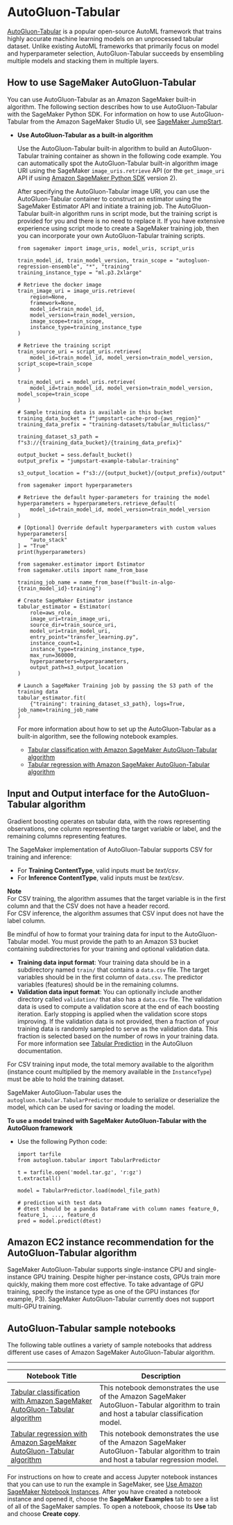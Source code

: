# AutoGluon\-Tabular<a name="autogluon-tabular"></a>

[AutoGluon\-Tabular](https://auto.gluon.ai/stable/index.html) is a popular open\-source AutoML framework that trains highly accurate machine learning models on an unprocessed tabular dataset\. Unlike existing AutoML frameworks that primarily focus on model and hyperparameter selection, AutoGluon\-Tabular succeeds by ensembling multiple models and stacking them in multiple layers\. 

## How to use SageMaker AutoGluon\-Tabular<a name="autogluon-tabular-modes"></a>

You can use AutoGluon\-Tabular as an Amazon SageMaker built\-in algorithm\. The following section describes how to use AutoGluon\-Tabular with the SageMaker Python SDK\. For information on how to use AutoGluon\-Tabular from the Amazon SageMaker Studio UI, see [SageMaker JumpStart](studio-jumpstart.md)\.
+ **Use AutoGluon\-Tabular as a built\-in algorithm**

  Use the AutoGluon\-Tabular built\-in algorithm to build an AutoGluon\-Tabular training container as shown in the following code example\. You can automatically spot the AutoGluon\-Tabular built\-in algorithm image URI using the SageMaker `image_uris.retrieve` API \(or the `get_image_uri` API if using [Amazon SageMaker Python SDK](https://sagemaker.readthedocs.io) version 2\)\. 

  After specifying the AutoGluon\-Tabular image URI, you can use the AutoGluon\-Tabular container to construct an estimator using the SageMaker Estimator API and initiate a training job\. The AutoGluon\-Tabular built\-in algorithm runs in script mode, but the training script is provided for you and there is no need to replace it\. If you have extensive experience using script mode to create a SageMaker training job, then you can incorporate your own AutoGluon\-Tabular training scripts\.

  ```
  from sagemaker import image_uris, model_uris, script_uris
  
  train_model_id, train_model_version, train_scope = "autogluon-regression-ensemble", "*", "training"
  training_instance_type = "ml.p3.2xlarge"
  
  # Retrieve the docker image
  train_image_uri = image_uris.retrieve(
      region=None,
      framework=None,
      model_id=train_model_id,
      model_version=train_model_version,
      image_scope=train_scope,
      instance_type=training_instance_type
  )
  
  # Retrieve the training script
  train_source_uri = script_uris.retrieve(
      model_id=train_model_id, model_version=train_model_version, script_scope=train_scope
  )
  
  train_model_uri = model_uris.retrieve(
      model_id=train_model_id, model_version=train_model_version, model_scope=train_scope
  )
  
  # Sample training data is available in this bucket
  training_data_bucket = f"jumpstart-cache-prod-{aws_region}"
  training_data_prefix = "training-datasets/tabular_multiclass/"
  
  training_dataset_s3_path = f"s3://{training_data_bucket}/{training_data_prefix}"
  
  output_bucket = sess.default_bucket()
  output_prefix = "jumpstart-example-tabular-training"
  
  s3_output_location = f"s3://{output_bucket}/{output_prefix}/output"
  
  from sagemaker import hyperparameters
  
  # Retrieve the default hyper-parameters for training the model
  hyperparameters = hyperparameters.retrieve_default(
      model_id=train_model_id, model_version=train_model_version
  )
  
  # [Optional] Override default hyperparameters with custom values
  hyperparameters[
      "auto_stack"
  ] = "True"
  print(hyperparameters)
  
  from sagemaker.estimator import Estimator
  from sagemaker.utils import name_from_base
  
  training_job_name = name_from_base(f"built-in-algo-{train_model_id}-training")
  
  # Create SageMaker Estimator instance
  tabular_estimator = Estimator(
      role=aws_role,
      image_uri=train_image_uri,
      source_dir=train_source_uri,
      model_uri=train_model_uri,
      entry_point="transfer_learning.py",
      instance_count=1,
      instance_type=training_instance_type,
      max_run=360000,
      hyperparameters=hyperparameters,
      output_path=s3_output_location
  )
  
  # Launch a SageMaker Training job by passing the S3 path of the training data
  tabular_estimator.fit(
      {"training": training_dataset_s3_path}, logs=True, job_name=training_job_name
  )
  ```

  For more information about how to set up the AutoGluon\-Tabular as a built\-in algorithm, see the following notebook examples\.
  + [Tabular classification with Amazon SageMaker AutoGluon\-Tabular algorithm](https://github.com/aws/amazon-sagemaker-examples/blob/main/introduction_to_amazon_algorithms/autogluon_tabular/Amazon_Tabular_Classification_AutoGluon.ipynb)
  + [Tabular regression with Amazon SageMaker AutoGluon\-Tabular algorithm](https://github.com/aws/amazon-sagemaker-examples/blob/main/introduction_to_amazon_algorithms/autogluon_tabular/Amazon_Tabular_Regression_AutoGluon.ipynb)

## Input and Output interface for the AutoGluon\-Tabular algorithm<a name="InputOutput-AutoGluon-Tabular"></a>

Gradient boosting operates on tabular data, with the rows representing observations, one column representing the target variable or label, and the remaining columns representing features\. 

The SageMaker implementation of AutoGluon\-Tabular supports CSV for training and inference:
+ For **Training ContentType**, valid inputs must be *text/csv*\.
+ For **Inference ContentType**, valid inputs must be *text/csv*\.

**Note**  
For CSV training, the algorithm assumes that the target variable is in the first column and that the CSV does not have a header record\.   
For CSV inference, the algorithm assumes that CSV input does not have the label column\. 

Be mindful of how to format your training data for input to the AutoGluon\-Tabular model\. You must provide the path to an Amazon S3 bucket containing subdirectories for your training and optional validation data\.
+ **Training data input format**: Your training data should be in a subdirectory named `train/` that contains a `data.csv` file\. The target variables should be in the first column of `data.csv`\. The predictor variables \(features\) should be in the remaining columns\.
+ **Validation data input format**: You can optionally include another directory called `validation/` that also has a `data.csv` file\. The validation data is used to compute a validation score at the end of each boosting iteration\. Early stopping is applied when the validation score stops improving\. If the validation data is not provided, then a fraction of your training data is randomly sampled to serve as the validation data\. This fraction is selected based on the number of rows in your training data\. For more information see [Tabular Prediction](https://auto.gluon.ai/stable/api/autogluon.predictor.html#module-0) in the AutoGluon documentation\.

For CSV training input mode, the total memory available to the algorithm \(instance count multiplied by the memory available in the `InstanceType`\) must be able to hold the training dataset\.

SageMaker AutoGluon\-Tabular uses the `autogluon.tabular.TabularPredictor` module to serialize or deserialize the model, which can be used for saving or loading the model\.

**To use a model trained with SageMaker AutoGluon\-Tabular with the AutoGluon framework**
+ Use the following Python code:

  ```
  import tarfile
  from autogluon.tabular import TabularPredictor
  
  t = tarfile.open('model.tar.gz', 'r:gz')
  t.extractall()
  
  model = TabularPredictor.load(model_file_path)
  
  # prediction with test data
  # dtest should be a pandas DataFrame with column names feature_0, feature_1, ..., feature_d
  pred = model.predict(dtest)
  ```

## Amazon EC2 instance recommendation for the AutoGluon\-Tabular algorithm<a name="Instance-AutoGluon-Tabular"></a>

SageMaker AutoGluon\-Tabular supports single\-instance CPU and single\-instance GPU training\. Despite higher per\-instance costs, GPUs train more quickly, making them more cost effective\. To take advantage of GPU training, specify the instance type as one of the GPU instances \(for example, P3\)\. SageMaker AutoGluon\-Tabular currently does not support multi\-GPU training\.

## AutoGluon\-Tabular sample notebooks<a name="autogluon-tabular-sample-notebooks"></a>

 The following table outlines a variety of sample notebooks that address different use cases of Amazon SageMaker AutoGluon\-Tabular algorithm\.


****  

| **Notebook Title** | **Description** | 
| --- | --- | 
|  [Tabular classification with Amazon SageMaker AutoGluon\-Tabular algorithm](https://github.com/aws/amazon-sagemaker-examples/blob/main/introduction_to_amazon_algorithms/autogluon_tabular/Amazon_Tabular_Classification_AutoGluon.ipynb)  |  This notebook demonstrates the use of the Amazon SageMaker AutoGluon\-Tabular algorithm to train and host a tabular classification model\.  | 
|  [Tabular regression with Amazon SageMaker AutoGluon\-Tabular algorithm](https://github.com/aws/amazon-sagemaker-examples/blob/main/introduction_to_amazon_algorithms/autogluon_tabular/Amazon_Tabular_Regression_AutoGluon.ipynb)  |  This notebook demonstrates the use of the Amazon SageMaker AutoGluon\-Tabular algorithm to train and host a tabular regression model\.  | 

For instructions on how to create and access Jupyter notebook instances that you can use to run the example in SageMaker, see [Use Amazon SageMaker Notebook Instances](nbi.md)\. After you have created a notebook instance and opened it, choose the **SageMaker Examples** tab to see a list of all of the SageMaker samples\. To open a notebook, choose its **Use** tab and choose **Create copy**\.